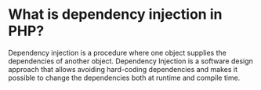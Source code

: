 # What is dependency injection in PHP?

Dependency injection is a procedure where one object supplies the dependencies of another object. Dependency Injection is a software design approach that allows avoiding hard-coding dependencies and makes it possible to change the dependencies both at runtime and compile time.
